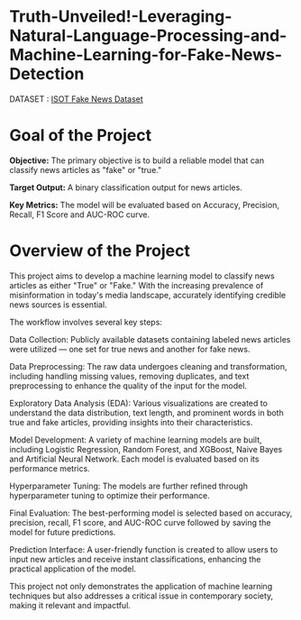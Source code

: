 # Truth-Unveiled!-Leveraging-Natural-Language-Processing-and-Machine-Learning-for-Fake-News-Detection

DATASET : [ISOT Fake News Dataset](https://drive.google.com/drive/folders/1PpiNWhgmNBnjLmcjuRelg8jfxTef0lhq?usp=sharing)

# **Goal of the Project**

**Objective:** The primary objective is to build a reliable model that can classify news articles as "fake" or "true."

**Target Output:** A binary classification output for news articles.

**Key Metrics:** The model will be evaluated based on Accuracy, Precision, Recall, F1 Score and AUC-ROC curve.

# **Overview of the Project**

This project aims to develop a machine learning model to classify news articles as either "True" or "Fake." With the increasing prevalence of misinformation in today's media landscape, accurately identifying credible news sources is essential.

The workflow involves several key steps:

Data Collection: Publicly available datasets containing labeled news articles were utilized — one set for true news and another for fake news.

Data Preprocessing: The raw data undergoes cleaning and transformation, including handling missing values, removing duplicates, and text preprocessing to enhance the quality of the input for the model.

Exploratory Data Analysis (EDA): Various visualizations are created to understand the data distribution, text length, and prominent words in both true and fake articles, providing insights into their characteristics.

Model Development: A variety of machine learning models are built, including Logistic Regression, Random Forest, and XGBoost, Naive Bayes and Artificial Neural Network. Each model is evaluated based on its performance metrics.

Hyperparameter Tuning: The models are further refined through hyperparameter tuning to optimize their performance.

Final Evaluation: The best-performing model is selected based on accuracy, precision, recall, F1 score, and AUC-ROC curve followed by saving the model for future predictions.

Prediction Interface: A user-friendly function is created to allow users to input new articles and receive instant classifications, enhancing the practical application of the model.

This project not only demonstrates the application of machine learning techniques but also addresses a critical issue in contemporary society, making it relevant and impactful.


